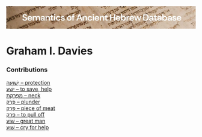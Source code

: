 <html><body><img id="banner" src="../../images/banners/banner.png" alt="banner" /></body></html>

# **Graham I. Davies**


### Contributions
[יְשׁוּעָה – protection](../words/protection.md)<br>[ישׁע – to save, help](../words/to_save,_help.md)<br>[מַפְרֶקֶת – neck](../words/neck.md)<br>[פֶּרֶק – plunder](../words/pereq.md)<br>[פָּרָק – piece of meat](../words/paraq.md)<br>[פרק – to pull off](../words/p-r-q.md)<br>[שׁוֹעַ – great man](../words/great_man.md)<br>[שׁוּעַ – cry for help](../words/cry_for_help.md)<br>